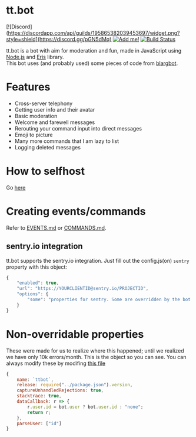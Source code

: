 # tt.bot 
[![Discord](https://discordapp.com/api/guilds/195865382039453697/widget.png?style=shield](https://discord.gg/pGN5dMq) [![Add me!](https://img.shields.io/badge/tt.bot-add%20to%20your%20server-brightgreen.svg?style=flat-square)](https://discordapp.com/oauth2/authorize?scope=bot&client_id=195506253806436353&permissions=-1&redirect_uri=https://tttie.ga/close.php&response_type=code)
[![Build Status](https://travis-ci.org/tt-bot-dev/tt.bot.svg?branch=master)](https://travis-ci.org/tt-bot-dev/tt.bot)

tt.bot is a bot with aim for moderation and fun, made in JavaScript using [Node.js](https://nodejs.org) and [Eris](https://github.com/abalabahaha/eris) library.<br>
This bot uses (and probably used) some pieces of code from [blargbot](https://github.com/ratismal/blargbot).

# Features
- Cross-server telephony
- Getting user info and their avatar
- Basic moderation
- Welcome and farewell messages
- Rerouting your command input into direct messages
- Emoji to picture 
- Many more commands that I am lazy to list
- Logging deleted messages

# How to selfhost
Go [here](https://github.com/TTtie/TTtie-Bot/wiki/Selfhosting)

# Creating events/commands
Refer to [EVENTS.md](./EVENTS.md) or [COMMANDS.md](./COMMANDS.md).

## sentry.io integration
tt.bot supports the sentry.io integration. Just fill out the config.js(on) `sentry` property with this object:
```js
{
    "enabled": true,
    "url": "https://YOURCLIENTID@sentry.io/PROJECTID",
    "options": {
        "some": "properties for sentry. Some are overridden by the bot core itself, for easier debugging; they're listed below"
    }
}
```

# Non-overridable properties
These were made for us to realize where this happened; until we realized we have only 10k errors/month.
This is the object so you can see. You can always modify these by modifing [this file](util/sentry.js)
```js
{
    name: `ttbot`,
    release: require("../package.json").version,
    captureUnhandledRejections: true,
    stacktrace: true,
    dataCallback: r => {
        r.user.id = bot.user ? bot.user.id : "none";
        return r;
    },
    parseUser: ["id"]
}
```